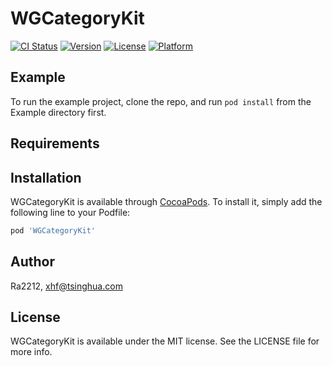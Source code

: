 # WGCategoryKit

[![CI Status](https://img.shields.io/travis/Ra2212/WGCategoryKit.svg?style=flat)](https://travis-ci.org/Ra2212/WGCategoryKit)
[![Version](https://img.shields.io/cocoapods/v/WGCategoryKit.svg?style=flat)](https://cocoapods.org/pods/WGCategoryKit)
[![License](https://img.shields.io/cocoapods/l/WGCategoryKit.svg?style=flat)](https://cocoapods.org/pods/WGCategoryKit)
[![Platform](https://img.shields.io/cocoapods/p/WGCategoryKit.svg?style=flat)](https://cocoapods.org/pods/WGCategoryKit)

## Example

To run the example project, clone the repo, and run `pod install` from the Example directory first.

## Requirements

## Installation

WGCategoryKit is available through [CocoaPods](https://cocoapods.org). To install
it, simply add the following line to your Podfile:

```ruby
pod 'WGCategoryKit'
```

## Author

Ra2212, xhf@tsinghua.com

## License

WGCategoryKit is available under the MIT license. See the LICENSE file for more info.
